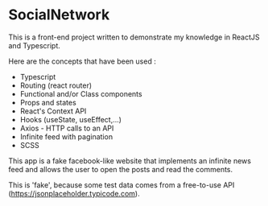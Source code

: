 # SocialNetwork

This is a front-end project written to demonstrate my knowledge in ReactJS and Typescript.

Here are the concepts that have been used :

- Typescript
- Routing (react router)
- Functional and/or Class components
- Props and states
- React's Context API
- Hooks (useState, useEffect,...)
- Axios - HTTP calls to an API
- Infinite feed with pagination
- SCSS

This app is a fake facebook-like website that implements an infinite news feed and allows the user to open the posts and read the comments.

This is 'fake', because some test data comes from a free-to-use API (https://jsonplaceholder.typicode.com).
